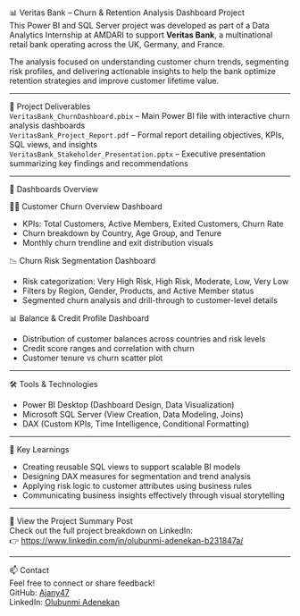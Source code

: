 📊 Veritas Bank – Churn & Retention Analysis Dashboard Project  
This Power BI and SQL Server project was developed as part of a Data Analytics Internship at AMDARI to support **Veritas Bank**, a multinational retail bank operating across the UK, Germany, and France.

The analysis focused on understanding customer churn trends, segmenting risk profiles, and delivering actionable insights to help the bank optimize retention strategies and improve customer lifetime value.

---

📁 Project Deliverables  
`VeritasBank_ChurnDashboard.pbix` – Main Power BI file with interactive churn analysis dashboards  
`VeritasBank_Project_Report.pdf` – Formal report detailing objectives, KPIs, SQL views, and insights  
`VeritasBank_Stakeholder_Presentation.pptx` – Executive presentation summarizing key findings and recommendations  

---

🎯 Dashboards Overview  

🧍‍♂️ Customer Churn Overview Dashboard  
- KPIs: Total Customers, Active Members, Exited Customers, Churn Rate  
- Churn breakdown by Country, Age Group, and Tenure  
- Monthly churn trendline and exit distribution visuals  

📉 Churn Risk Segmentation Dashboard  
- Risk categorization: Very High Risk, High Risk, Moderate, Low, Very Low  
- Filters by Region, Gender, Products, and Active Member status  
- Segmented churn analysis and drill-through to customer-level details  

📊 Balance & Credit Profile Dashboard  
- Distribution of customer balances across countries and risk levels  
- Credit score ranges and correlation with churn  
- Customer tenure vs churn scatter plot  

---

🛠 Tools & Technologies  
- Power BI Desktop (Dashboard Design, Data Visualization)  
- Microsoft SQL Server (View Creation, Data Modeling, Joins)  
- DAX (Custom KPIs, Time Intelligence, Conditional Formatting)  

---

🧠 Key Learnings  
- Creating reusable SQL views to support scalable BI models  
- Designing DAX measures for segmentation and trend analysis  
- Applying risk logic to customer attributes using business rules  
- Communicating business insights effectively through visual storytelling  

---

🔗 View the Project Summary Post  
Check out the full project breakdown on LinkedIn:  
👉 https://www.linkedin.com/in/olubunmi-adenekan-b231847a/  

---

📫 Contact  
Feel free to connect or share feedback!  
GitHub: [Ajany47](https://github.com/Ajany47)  
LinkedIn: [Olubunmi Adenekan](https://www.linkedin.com/in/olubunmi-adenekan-b231847a/)  

